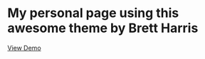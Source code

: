 # My personal page using this awesome theme by Brett Harris

[View Demo](https://sproogen.github.io/modern-resume-theme/)